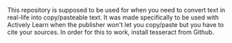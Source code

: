 This repository is supposed to be used for when you need to convert text in real-life into copy/pasteable text.
It was made specifically to be used with Actively Learn when the publisher won't let you copy/paste but you have to cite your sources.
In order for this to work, install tesseract from Github.
